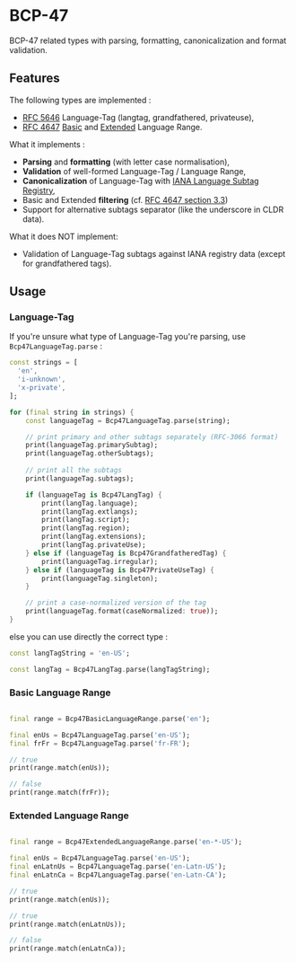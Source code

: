 # BCP-47

BCP-47 related types with parsing, formatting, canonicalization and format validation.

## Features

The following types are implemented :
- [RFC 5646](https://datatracker.ietf.org/doc/html/rfc5646) Language-Tag (langtag, grandfathered, privateuse), 
- [RFC 4647](https://datatracker.ietf.org/doc/html/rfc4647) [Basic](https://datatracker.ietf.org/doc/html/rfc4647#section-2.1) and [Extended](https://datatracker.ietf.org/doc/html/rfc4647#section-2.2) Language Range.

What it implements : 
- **Parsing** and **formatting** (with letter case normalisation),
- **Validation** of well-formed Language-Tag / Language Range,
- **Canonicalization** of Language-Tag with [IANA Language Subtag Registry](https://www.iana.org/assignments/language-subtag-registry/language-subtag-registry),
- Basic and Extended **filtering** (cf. [RFC 4647 section 3.3](https://datatracker.ietf.org/doc/html/rfc4647#section-3.3))
- Support for alternative subtags separator (like the underscore in CLDR data).

What it does NOT implement:
- Validation of Language-Tag subtags against IANA registry data (except for grandfathered tags).

## Usage

### Language-Tag 

If you're unsure what type of Language-Tag you're parsing, use `Bcp47LanguageTag.parse` :

```dart
const strings = [
  'en',
  'i-unknown',
  'x-private',
];

for (final string in strings) {
    const languageTag = Bcp47LanguageTag.parse(string);

    // print primary and other subtags separately (RFC-3066 format)
    print(languageTag.primarySubtag);
    print(languageTag.otherSubtags);
    
    // print all the subtags
    print(languageTag.subtags);

    if (languageTag is Bcp47LangTag) {
        print(langTag.language);
        print(langTag.extlangs);
        print(langTag.script);
        print(langTag.region);
        print(langTag.extensions);
        print(langTag.privateUse);
    } else if (languageTag is Bcp47GrandfatheredTag) {
        print(languageTag.irregular);
    } else if (languageTag is Bcp47PrivateUseTag) {
        print(languageTag.singleton);
    }

    // print a case-normalized version of the tag
    print(languageTag.format(caseNormalized: true));
}
```

else you can use directly the correct type :

```dart 
const langTagString = 'en-US';

const langTag = Bcp47LangTag.parse(langTagString);
```

### Basic Language Range

```dart

final range = Bcp47BasicLanguageRange.parse('en');

final enUs = Bcp47LanguageTag.parse('en-US');
final frFr = Bcp47LanguageTag.parse('fr-FR');

// true
print(range.match(enUs));

// false
print(range.match(frFr));
```

### Extended Language Range

```dart

final range = Bcp47ExtendedLanguageRange.parse('en-*-US');

final enUs = Bcp47LanguageTag.parse('en-US');
final enLatnUs = Bcp47LanguageTag.parse('en-Latn-US');
final enLatnCa = Bcp47LanguageTag.parse('en-Latn-CA');

// true
print(range.match(enUs));

// true
print(range.match(enLatnUs));

// false
print(range.match(enLatnCa));
```


